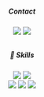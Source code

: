 <div align="center"> 
  <div>
    <h5> Contact </h5>
    <a href=""><img src="https://img.shields.io/badge/Blog-ED1965?style=flat-square&logo=GitHub Sponsors&logoColor=white"/></a>
    <a href="https://mail.google.com/mail/?view=cm&amp;fs=1&amp;to=lindsayan991128@gmail.com"><img src="https://img.shields.io/badge/lindsayan991128@gmail.com-EA4335?style=flat-square&logo=GMail&logoColor=white"/></a>
  </div>

  ##


  <div>
    <h5> 💪 Skills </h5>
    <img src="https://img.shields.io/badge/Spring-181717?style=flat-square&logo=Spring&logoColor=white"/>
    <img src="https://img.shields.io/badge/Oracle-181717?style=flat-square&logo=Oracle&logoColor=white"/>
  </div>
  <div>
    <img src="https://img.shields.io/badge/HTML5-181717?style=flat-square&logo=HTML5&logoColor=white"/>
    <img src="https://img.shields.io/badge/CSS3-181717?style=flat-square&logo=CSS3&logoColor=white"/>
    <img src="https://img.shields.io/badge/JavaScript-181717?style=flat-square&logo=Spring&logoColor=white"/>
  </div>
</div>

<!--
**Aneunkyoung/Aneunkyoung** is a ✨ _special_ ✨ repository because its `README.md` (this file) appears on your GitHub profile.

Here are some ideas to get you started:

- 🔭 I’m currently working on ...
- 🌱 I’m currently learning ...
- 👯 I’m looking to collaborate on ...
- 🤔 I’m looking for help with ...
- 💬 Ask me about ...
- 📫 How to reach me: ...
- 😄 Pronouns: ...
- ⚡ Fun fact: ...
-->
